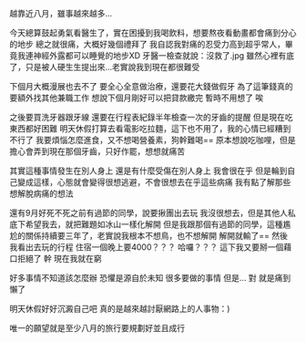 越靠近八月，雖事越來越多...

今天總算鼓起勇氣看醫生了，實在困擾到我喝飲料，想要熬夜看動畫都會痛到分心的地步
總之就很痛，大概好幾個禮拜了
我自認我對痛的忍受力高到超乎常人，畢竟我連神經外露都可以睡覺的地步XD
牙醫一檢查就說：沒救了.jpg
雖然心裡有底了，只是被人硬生生提出來...老實說我到現在都很難受

下個月大概漫展也去不了
要全心全意做治療，還要花大錢做假牙
為了這筆錢真的要額外找其他兼職工作
想說下個月剛好可以把貸款繳完
暫時不用想了
唉

之後要買洗牙器跟牙線
還要在行程表紀錄半年檢查一次的牙齒的提醒
但是現在吃東西都好困難
明天休假打算去看電影吃拉麵，這下也不用了，我的心情已經糟到不行了
我要煩惱怎麼進食，又不想喝營養素，狗幹難喝==
原本想說吃咖哩，但是擔心會弄到現在那個牙齒，只好作罷，想想就痛苦

其實這種事情發生在別人身上
還是有什麼受傷在別人身上
我會很在乎
但是輪到自己變成這樣，心態就會變得很想逃避，不會很想去在乎這些病痛
我有點了解那些想解脫病痛的想法

還有9月好死不死之前有過節的同學，說要揪團出去玩
我沒很想去，但是其他人私底下希望我去，就把難題如冰山一樣化解開
但是我跟那個有過節的同學，這種尷尬的關係持續要三年了，老實說我根本不想鳥，也不想解開
解開就輸了==
然後
我看出去玩的行程
住宿一個晚上要4000？？？
哈囉？？？
這下我又要掰一個藉口拒絕了
幹
現在我就在窮

好多事情不知道該怎麼辦
恐懼是源自於未知
很多要做的事情
但是...
對
就是痛到懶了

明天休假好好沉澱自己吧
真的是越來越討厭網路上的人事物：)

唯一的願望就是至少八月的旅行要規劃好並且成行

<!-- ##{"timestamp":1686187092}## -->